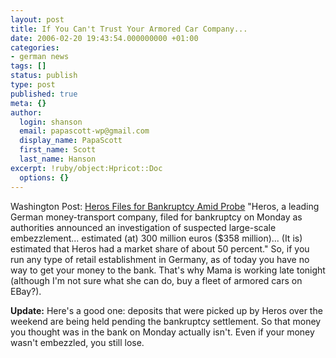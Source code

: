 ```yaml
---
layout: post
title: If You Can't Trust Your Armored Car Company...
date: 2006-02-20 19:43:54.000000000 +01:00
categories:
- german news
tags: []
status: publish
type: post
published: true
meta: {}
author:
  login: shanson
  email: papascott-wp@gmail.com
  display_name: PapaScott
  first_name: Scott
  last_name: Hanson
excerpt: !ruby/object:Hpricot::Doc
  options: {}
---
```

<p>Washington Post: <a href="http://www.washingtonpost.com/wp-dyn/content/article/2006/02/20/AR2006022000595.html" title="Heros Files for Bankruptcy Amid Probe">Heros Files for Bankruptcy Amid Probe</a> "Heros, a leading German money-transport company, filed for bankruptcy on Monday as authorities announced an investigation of suspected large-scale embezzlement... estimated (at) 300 million euros ($358 million)... (It is) estimated that Heros had a market share of about 50 percent." So, if you run any type of retail establishment in Germany, as of today you have no way to get your money to the bank. That's why Mama is working late tonight (although I'm not sure what she can do, buy a fleet of armored cars on EBay?).</p>
<p><strong>Update:</strong> Here's a good one: deposits that were picked up by Heros over the weekend are being held pending the bankruptcy settlement. So that money you thought was in the bank on Monday actually isn't. Even if your money wasn't embezzled, you still lose.</p>
